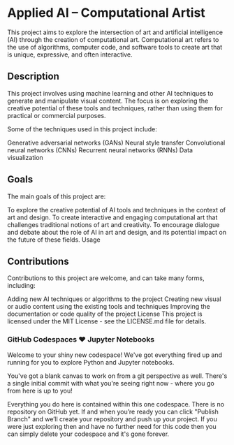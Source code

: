 # Applied AI – Computational Artist

This project aims to explore the intersection of art and artificial intelligence (AI) through the creation of computational art. Computational art refers to the use of algorithms, computer code, and software tools to create art that is unique, expressive, and often interactive.

## Description
This project involves using machine learning and other AI techniques to generate and manipulate visual  content. The focus is on exploring the creative potential of these tools and techniques, rather than using them for practical or commercial purposes.

Some of the techniques used in this project include:

Generative adversarial networks (GANs)
Neural style transfer
Convolutional neural networks (CNNs)
Recurrent neural networks (RNNs)
Data visualization

## Goals
The main goals of this project are:

To explore the creative potential of AI tools and techniques in the context of art and design.
To create interactive and engaging computational art that challenges traditional notions of art and creativity.
To encourage dialogue and debate about the role of AI in art and design, and its potential impact on the future of these fields.
Usage


## Contributions
Contributions to this project are welcome, and can take many forms, including:

Adding new AI techniques or algorithms to the project
Creating new visual or audio content using the existing tools and techniques
Improving the documentation or code quality of the project
License
This project is licensed under the MIT License - see the LICENSE.md file for details.


### GitHub Codespaces ♥️ Jupyter Notebooks

Welcome to your shiny new codespace! We've got everything fired up and running for you to explore Python and Jupyter notebooks.

You've got a blank canvas to work on from a git perspective as well. There's a single initial commit with what you're seeing right now - where you go from here is up to you!

Everything you do here is contained within this one codespace. There is no repository on GitHub yet. If and when you’re ready you can click "Publish Branch" and we’ll create your repository and push up your project. If you were just exploring then and have no further need for this code then you can simply delete your codespace and it's gone forever.

